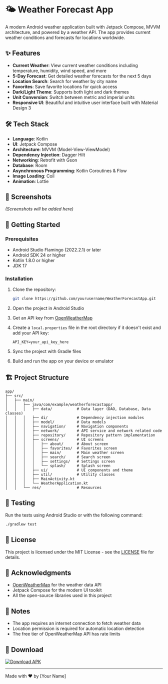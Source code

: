 # 🌤️ Weather Forecast App

A modern Android weather application built with Jetpack Compose, MVVM architecture, and powered by a weather API. The app provides current weather conditions and forecasts for locations worldwide.

## ✨ Features

- **Current Weather**: View current weather conditions including temperature, humidity, wind speed, and more
- **5-Day Forecast**: Get detailed weather forecasts for the next 5 days
- **Location Search**: Search for weather by city name
- **Favorites**: Save favorite locations for quick access
- **Dark/Light Theme**: Supports both light and dark themes
- **Unit Conversion**: Switch between metric and imperial units
- **Responsive UI**: Beautiful and intuitive user interface built with Material Design 3

## 🛠️ Tech Stack

- **Language**: Kotlin
- **UI**: Jetpack Compose
- **Architecture**: MVVM (Model-View-ViewModel)
- **Dependency Injection**: Dagger Hilt
- **Networking**: Retrofit with Gson
- **Database**: Room
- **Asynchronous Programming**: Kotlin Coroutines & Flow
- **Image Loading**: Coil
- **Animation**: Lottie

## 📱 Screenshots

*(Screenshots will be added here)*

## 🚀 Getting Started

### Prerequisites

- Android Studio Flamingo (2022.2.1) or later
- Android SDK 24 or higher
- Kotlin 1.8.0 or higher
- JDK 17

### Installation

1. Clone the repository:
   ```bash
   git clone https://github.com/yourusername/WeatherForecastApp.git
   ```

2. Open the project in Android Studio

3. Get an API key from [OpenWeatherMap](https://openweathermap.org/api)

4. Create a `local.properties` file in the root directory if it doesn't exist and add your API key:
   ```properties
   API_KEY=your_api_key_here
   ```

5. Sync the project with Gradle files

6. Build and run the app on your device or emulator

## 🏗️ Project Structure

```
app/
├── src/
│   ├── main/
│   │   ├── java/com/example/weatherforecastapp/
│   │   │   ├── data/           # Data layer (DAO, Database, Data classes)
│   │   │   ├── di/             # Dependency injection modules
│   │   │   ├── model/          # Data models
│   │   │   ├── navigation/     # Navigation components
│   │   │   ├── network/        # API service and network related code
│   │   │   ├── repository/     # Repository pattern implementation
│   │   │   ├── screens/        # UI screens
│   │   │   │   ├── about/      # About screen
│   │   │   │   ├── favorites/  # Favorites screen
│   │   │   │   ├── main/       # Main weather screen
│   │   │   │   ├── search/     # Search screen
│   │   │   │   ├── settings/   # Settings screen
│   │   │   │   └── splash/     # Splash screen
│   │   │   ├── ui/             # UI components and theme
│   │   │   ├── util/           # Utility classes
│   │   │   ├── MainActivity.kt
│   │   │   └── WeatherApplication.kt
│   │   └── res/                # Resources
```

## 🧪 Testing

Run the tests using Android Studio or with the following command:

```bash
./gradlew test
```

## 📄 License

This project is licensed under the MIT License - see the [LICENSE](LICENSE) file for details.

## 🙏 Acknowledgments

- [OpenWeatherMap](https://openweathermap.org/) for the weather data API
- Jetpack Compose for the modern UI toolkit
- All the open-source libraries used in this project

## 📝 Notes

- The app requires an internet connection to fetch weather data
- Location permission is required for automatic location detection
- The free tier of OpenWeatherMap API has rate limits

## 📱 Download

[![Download APK](https://img.shields.io/badge/Download-APK-brightgreen)](path/to/your/app-release.apk)

---

Made with ❤️ by [Your Name]
